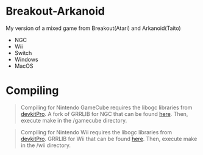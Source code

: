 # Breakout-Arkanoid
My version of a mixed game from Breakout(Atari) and Arkanoid(Taito)

 - NGC
 - Wii
 - Switch
 - Windows
 - MacOS

# Compiling 
> Compiling for Nintendo GameCube requires the libogc libraries from [devkitPro](https://devkitpro.org/wiki/Getting_Started). A fork of GRRLIB for NGC that can be found [here](https://github.com/capz/GRRLIB). Then, execute make in the /gamecube directory.

> Compiling for Nintendo Wii requires the libogc libraries from [devkitPro](https://devkitpro.org/wiki/Getting_Started). GRRLIB for Wii that can be found [here](https://github.com/GRRLIB/GRRLIB). Then, execute make in the /wii directory.

